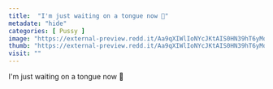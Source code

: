 ```yaml
---
title:  "I'm just waiting on a tongue now 🌻"
metadate: "hide"
categories: [ Pussy ]
image: "https://external-preview.redd.it/Aa9qXIWlIoNYcJKtAIS0HN39hT6yMqXpkLhE7o38JAw.jpg?auto=webp&s=54d38e4547785c462f2acefafcb74a632cde9dad"
thumb: "https://external-preview.redd.it/Aa9qXIWlIoNYcJKtAIS0HN39hT6yMqXpkLhE7o38JAw.jpg?width=1080&crop=smart&auto=webp&s=32e19ece40ffcc9dfe1f1b8d67a2f53e8aed6b13"
visit: ""
---
```

I'm just waiting on a tongue now 🌻
